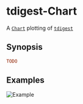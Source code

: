 # tdigest-Chart

A [`Chart`](http://hackage.haskell.org/package/Chart) plotting of [`tdigest`](http://hackage.haskell.org/package/tdigest)

## Synopsis

```hs
TODO
```

## Examples

![Example](https://raw.githubusercontent.com/futurice/haskell-tdigest/master/tdigest-Chart/example.png)
